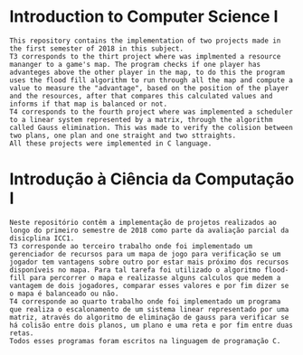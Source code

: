 # Introduction to Computer Science I
	This repository contains the implementation of two projects made in the first semester of 2018 in this subject.
	T3 corresponds to the thirt project where was implmented a resource mananger to a game's map. The program checks if one player has advanteges above the other player in the map, to do this the program uses the flood fill algorithm to run through all the map and compute a value to measure the "advantage", based on the position of the player and the resources, after that compares this calculated values and informs if that map is balanced or not.
	T4 corresponds to the fourth project where was implemented a scheduler to a linear system represented by a matrix, through the algorithm called Gauss elimination. This was made to verify the colision between two plans, one plan and one straight and two sttraights.
	All these projects were implemented in C language. 

# Introdução à Ciência da Computação I

	Neste repositório contêm a implementação de projetos realizados ao longo do primeiro semestre de 2018 como parte da avaliação parcial da disicplina ICC1. 
	T3 corresponde ao terceiro trabalho onde foi implementado um gerenciador de recursos para um mapa de jogo para verificação se um jogador tem vantagens sobre outro por estar mais próximo dos recursos disponíveis no mapa. Para tal tarefa foi utilizado o algoritmo flood-fill para percorrer o mapa e realizasse alguns calculos que medem a vantagem de dois jogadores, comparar esses valores e por fim dizer se o mapa é balanceado ou não.
	T4 corresponde ao quarto trabalho onde foi implementado um programa que realiza o escalonamento de um sistema linear representado por uma matriz, através do algoritmo de eliminação de gauss para verificar se há colisão entre dois planos, um plano e uma reta e por fim entre duas retas.
	Todos esses programas foram escritos na linguagem de programação C.
